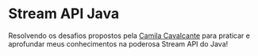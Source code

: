 # Stream API Java

Resolvendo os desafios propostos pela [Camila Cavalcante](https://github.com/cami-la) para praticar e aprofundar meus conhecimentos na poderosa Stream API do Java!<br>
